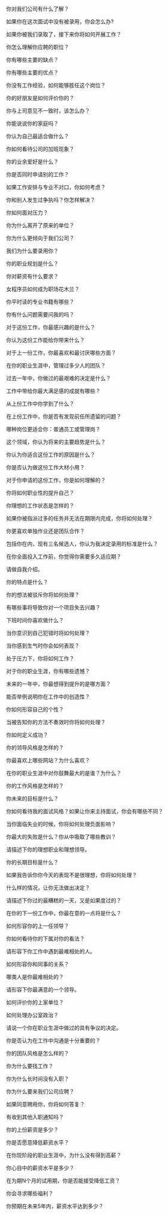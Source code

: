 你对我们公司有什么了解？

如果你在这次面试中没有被录用，你会怎么办?

如果你被我们录取了，接下来你将如何开展工作？

你怎么理解你应聘的职位？

你有哪些主要的缺点？

你有哪些主要的优点？

你没有工作经验，如何能够胜任这个岗位？

你的好朋友是如何评价你的？

你与上司意见不一致时，该怎么办？

你能说说你的家庭吗？

你认为自己最适合做什么？

你如何看待公司的加班现象？

你的业余爱好是什么？

你是否同时申请别的工作？

如果工作安排与专业不对口，你如何考虑？

你和别人发生过争执吗？你怎样解决？

你如何面对压力？

你为什么离开了原来的单位？

你为什么更倾向于我们公司？

我们为什么要录用你？

你的职业规划是什么？

你对薪资有什么要求？

女程序员如何成为职场花木兰？

你平时读的专业书籍有哪些？

你有什么问题需要问我的吗？

对于这份工作，你最感兴趣的是什么？

你认为这份工作能给你带来什么？

对于上一份工作，你最喜欢和最讨厌哪些方面？

在你的职业生涯中，管理过多少人的团队？

过去一年中，你做过的最艰难的决定是什么？

工作中带给你最大满足感的成就有哪些？

从上份工作中你学到了什么？

在上份工作中，你是否有发现前任所遗留的问题？

哪种岗位更适合你：普通员工或管理岗？

这个领域，你认为将来的主要趋势是什么？

你认为你适合这份工作的原因是什么？

你是否认为做这份工作大材小用？

对于你申请的这份工作，你是如何理解的？

你将如何职业性的提升自己？

你理想的工作状态是怎样的？

如果你被指派过多的任务并无法在期限内完成，你将如何处理？

你更喜欢单独作业还是团队合作？

包括你在内，现有三名候选人，你认为我决定录用的标准是什么？

在你全面投入工作前，你觉得你需要多久适应期？

请做自我介绍。

你的特点是什么？

你的想法被驳斥你将如何处理？

有哪些事将导致你对一个项目失去兴趣？

下班时间你喜欢做什么？

当你意识到自己犯错时将如何处理？

当你感到生气时你会如何表现？

处于压力下，你将如何工作？

对于你的职业生涯，你有哪些遗憾？

未来的一年中，你最想得到提升的是哪方面？

能否举例说明你在工作中的创造性？

你如何形容自己的个性？

当被告知你的方法不奏效时你将如何处理？

你如何定义成功？

你的领导风格是怎样的？

你最喜欢上哪些网站？为什么喜欢？

在你的职业生涯中对你鼓舞最大的是谁？为什么？

你的工作风格是怎样的？

你未来的目标是什么？

你如何看待我的面试风格？如果让你来主持面试，你会有哪些不同？

当你面临失业的时候，你将如何处理负面影响？

你最大的失败是什么？你从中吸取了哪些教训？

请描述下你的理想职业和理想领导。

你的长期目标是什么？

如果我告诉你你今天的表现不是很理想，你将如何处理？

什么样的情况，让你无法做出决定？

请描述下你过的最糟糕的一天，又是如果度过的？

在你的下一份工作中，你最在意的一点将是什么？

如何形容你的上一任领导？

你如何看待你的下属对你的看法？

请形容下你工作中遇到最难相处的人。

如何形容你和同事的关系？

哪类人是你最难相处的？

请形容下你最满意的一个领导。

如何评价你的上家单位？

如何处理办公室政治？

请说一个你在职业生涯中做过的具有争议的决定。

你是否认为在工作中沟通是十分重要的？

你的团队风格是怎么样的？

你为什么要找工作？

你为什么长时间没有入职？

你为什么要来我们公司应聘？

如果同意聘用你，你将如何答复？

有收到其他入职通知吗？

你的上份薪资是多少？

你是否愿意降低薪资水平？

在你现阶段的职业生涯中，为什么没有得到高薪？

你心目中的薪资水平是多少？

在为期N个月的试用期，你是否能接受降低工资？

你会寻求哪些福利？

你预期在未来5年内，薪资水平达到多少？ 